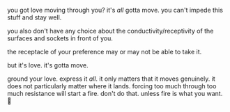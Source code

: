 you got love moving through you? it's *all* gotta move. you can't impede this stuff and stay well.

you also don't have any choice about the conductivity/receptivity of the surfaces and sockets in front of you.

the receptacle of your preference may or may not be able to take it.

but it's love. it's gotta move.

ground your love. express it *all*. it only matters that it moves genuinely. it does not particularly matter where it lands. forcing too much through too much resistance will start a fire. don't do that. unless fire is what you want. 🤩

